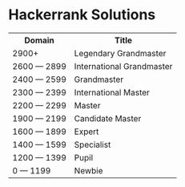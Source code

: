 # Hackerrank Solutions

<div align="center">
 <table>
  <tr>
    <th>Domain</th>
    <th>Title</th>
  </tr>
  <tr>
    <td>2900+</td>
    <td>Legendary Grandmaster</td>
  </tr>
  <tr>
    <td>2600 — 2899</td>
    <td>International Grandmaster</td>
  </tr>
  <tr>
    <td>2400 — 2599</td>
    <td>Grandmaster</td>
  </tr>
  <tr>
    <td>2300 — 2399</td>
    <td>International Master</td>
  </tr>
  <tr>
    <td>2200 — 2299</td>
    <td>Master</td>
  </tr>
  <tr>
    <td>1900 — 2199</td>
    <td>Candidate Master</td>
  </tr>
  <tr>
    <td>1600 — 1899</td>
    <td>Expert</td>
  </tr>
  <tr>
    <td>1400 — 1599</td>
    <td>Specialist</td>
  </tr>
  <tr>
    <td>1200 — 1399</td>
    <td>Pupil</td>
  </tr>
  <tr>
    <td>0 — 1199</td>
    <td>Newbie</td>
  </tr>
</table> 
</div>
